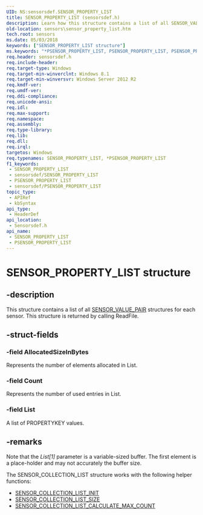 ```yaml
---
UID: NS:sensorsdef.SENSOR_PROPERTY_LIST
title: SENSOR_PROPERTY_LIST (sensorsdef.h)
description: Learn how this structure contains a list of all SENSOR_VALUE_PAIR structures for each sensor. This structure is returned by calling ReadFile.
old-location: sensors\sensor_property_list.htm
tech.root: sensors
ms.date: 05/03/2018
keywords: ["SENSOR_PROPERTY_LIST structure"]
ms.keywords: "*PSENSOR_PROPERTY_LIST, PSENSOR_PROPERTY_LIST, PSENSOR_PROPERTY_LIST structure pointer [Sensor Devices], SENSOR_PROPERTY_LIST, SENSOR_PROPERTY_LIST structure [Sensor Devices], sensors.sensor_property_list, sensorsdef/PSENSOR_PROPERTY_LIST, sensorsdef/SENSOR_PROPERTY_LIST"
req.header: sensorsdef.h
req.include-header: 
req.target-type: Windows
req.target-min-winverclnt: Windows 8.1
req.target-min-winversvr: Windows Server 2012 R2
req.kmdf-ver: 
req.umdf-ver: 
req.ddi-compliance: 
req.unicode-ansi: 
req.idl: 
req.max-support: 
req.namespace: 
req.assembly: 
req.type-library: 
req.lib: 
req.dll: 
req.irql: 
targetos: Windows
req.typenames: SENSOR_PROPERTY_LIST, *PSENSOR_PROPERTY_LIST
f1_keywords:
 - SENSOR_PROPERTY_LIST
 - sensorsdef/SENSOR_PROPERTY_LIST
 - PSENSOR_PROPERTY_LIST
 - sensorsdef/PSENSOR_PROPERTY_LIST
topic_type:
 - APIRef
 - kbSyntax
api_type:
 - HeaderDef
api_location:
 - Sensorsdef.h
api_name:
 - SENSOR_PROPERTY_LIST
 - PSENSOR_PROPERTY_LIST
---
```


# SENSOR_PROPERTY_LIST structure


## -description

This structure contains a list of all <a href="/windows-hardware/drivers/ddi/sensorsdef/ns-sensorsdef-sensor_value_pair">SENSOR_VALUE_PAIR</a> structures for each sensor. This structure is returned by calling ReadFile.

## -struct-fields

### -field AllocatedSizeInBytes

Represents the number of elements allocated in List.

### -field Count

Represents the number of used entries in List.

### -field List

A list of PROPERTYKEY values.

## -remarks

Note that the <i>List[1]</i> parameter is a variable-sized buffer. The first element is a place-holder and may not accurately the buffer size.

The SENSOR_COLLECTION_LIST structure works with the following helper functions:

<ul>
<li>
<a href="/windows-hardware/drivers/ddi/sensorsdef/nf-sensorsdef-sensor_collection_list_init">SENSOR_COLLECTION_LIST_INIT</a>
</li>
<li>
<a href="/windows-hardware/drivers/ddi/sensorsdef/nf-sensorsdef-sensor_collection_list_size">SENSOR_COLLECTION_LIST_SIZE</a>
</li>
<li>
<a href="/windows-hardware/drivers/ddi/sensorsdef/nf-sensorsdef-sensor_collection_list_calculate_max_count">SENSOR_COLLECTION_LIST_CALCULATE_MAX_COUNT</a>
</li>
</ul>

